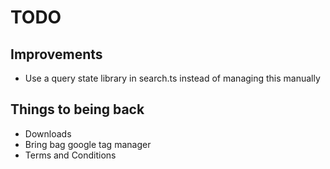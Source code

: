 # TODO

## Improvements

* Use a query state library in search.ts instead of managing this manually

## Things to being back

* Downloads
* Bring bag google tag manager
* Terms and Conditions

